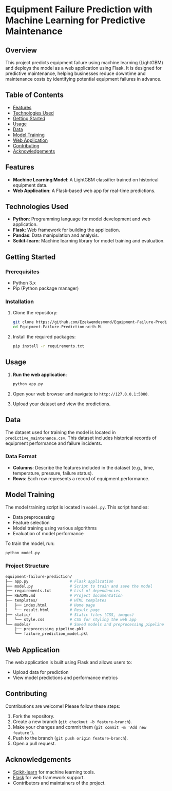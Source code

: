 # Equipment Failure Prediction with Machine Learning for Predictive Maintenance

## Overview

This project predicts equipment failure using machine learning (LightGBM) and deploys the model as a web application using Flask.
It is designed for predictive maintenance, helping businesses reduce downtime and maintenance costs by identifying potential equipment failures in advance.

## Table of Contents

- [Features](#features)
- [Technologies Used](#technologies-used)
- [Getting Started](#getting-started)
- [Usage](#usage)
- [Data](#data)
- [Model Training](#model-training)
- [Web Application](#web-application)
- [Contributing](#contributing)
- [Acknowledgements](#acknowledgements)

## Features

- **Machine Learning Model**: A LightGBM classifier trained on historical equipment data.
- **Web Application**: A Flask-based web app for real-time predictions.

## Technologies Used

- **Python**: Programming language for model development and web application.
- **Flask**: Web framework for building the application.
- **Pandas**: Data manipulation and analysis.
- **Scikit-learn**: Machine learning library for model training and evaluation.

## Getting Started

### Prerequisites

- Python 3.x
- Pip (Python package manager)

### Installation

1. Clone the repository:
   ```bash
   git clone https://github.com/Ezekwemdesmond/Equipment-Failure-Prediction-with-ML.git
   cd Equipment-Failure-Prediction-with-ML
   ```

2. Install the required packages:
   ```bash
   pip install -r requirements.txt
   ```

## Usage

1. **Run the web application**:
   ```bash
   python app.py
   ```

2. Open your web browser and navigate to `http://127.0.0.1:5000`.

3. Upload your dataset and view the predictions.

## Data

The dataset used for training the model is located in `predictive_maintenance.csv`. This dataset includes historical records of equipment performance and failure incidents.

### Data Format

- **Columns**: Describe the features included in the dataset (e.g., time, temperature, pressure, failure status).
- **Rows**: Each row represents a record of equipment performance.

## Model Training

The model training script is located in `model.py`. This script handles:

- Data preprocessing
- Feature selection
- Model training using various algorithms
- Evaluation of model performance

To train the model, run:
```bash
python model.py
```

### Project Structure
```bash
equipment-failure-prediction/
├── app.py                  # Flask application
├── model.py                # Script to train and save the model
├── requirements.txt        # List of dependencies
├── README.md               # Project documentation
├── templates/              # HTML templates
│   ├── index.html          # Home page
│   └── result.html         # Result page
├── static/                 # Static files (CSS, images)
│   └── style.css           # CSS for styling the web app
└── models/                 # Saved models and preprocessing pipeline
    ├── preprocessing_pipeline.pkl
    └── failure_prediction_model.pkl
```

## Web Application

The web application is built using Flask and allows users to:

- Upload data for prediction
- View model predictions and performance metrics


## Contributing

Contributions are welcome! Please follow these steps:

1. Fork the repository.
2. Create a new branch (`git checkout -b feature-branch`).
3. Make your changes and commit them (`git commit -m 'Add new feature'`).
4. Push to the branch (`git push origin feature-branch`).
5. Open a pull request.

## Acknowledgements

- [Scikit-learn](https://scikit-learn.org/stable/) for machine learning tools.
- [Flask](https://flask.palletsprojects.com/) for web framework support.
- Contributors and maintainers of the project.
